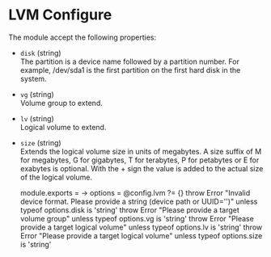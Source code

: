 
# LVM Configure

The module accept the following properties:

*   `disk` (string)   
    The partition is a device name followed by a partition number.
    For example, /dev/sda1 is the first partition on the first hard disk in
    the system.   
*   `vg` (string)   
    Volume group to extend.   
*   `lv` (string)   
    Logical volume to extend.   
*   `size` (string)   
    Extends the logical volume size in units of megabytes. 
    A size suffix of M for megabytes, G for gigabytes, T for terabytes, P for petabytes or E for exabytes is optional.
    With the + sign the value is added to the actual size of the logical volume. 

    module.exports = ->
      options = @config.lvm ?= {}
      throw Error "Invalid device format. Please provide a string (device path or UUID='<uuid>')" unless typeof options.disk is 'string'
      throw Error "Please provide a target volume group" unless typeof options.vg is 'string'
      throw Error "Please provide a target logical volume" unless typeof options.lv is 'string'
      throw Error "Please provide a target logical volume" unless typeof options.size is 'string'
